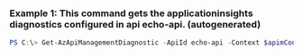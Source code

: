 ### Example 1: This command gets the applicationinsights diagnostics configured in api echo-api. (autogenerated)
```powershell
PS C:\> Get-AzApiManagementDiagnostic -ApiId echo-api -Context $apimContext -DiagnosticId applicationinsights
```

